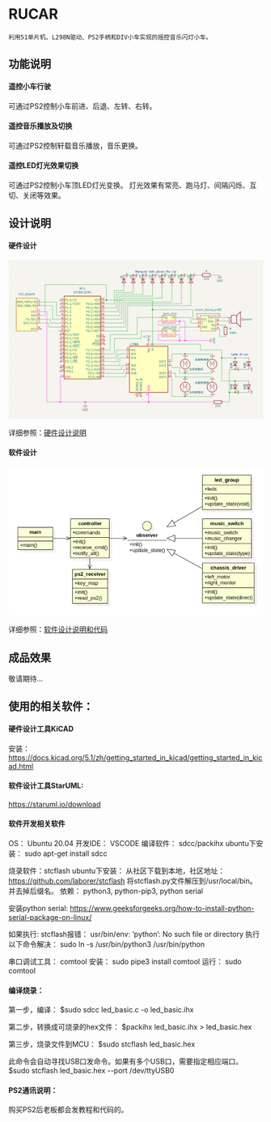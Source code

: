 # RUCAR
    利用51单片机、L298N驱动、PS2手柄和DIV小车实现的摇控音乐闪灯小车。

## 功能说明
#### 遥控小车行驶
可通过PS2控制小车前进、后退、左转、右转。

#### 遥控音乐播放及切换
可通过PS2控制轩载音乐播放，音乐更换。

#### 遥控LED灯光效果切换
可通过PS2控制小车顶LED灯光变换。
灯光效果有常亮、跑马灯、间隔闪烁、互切、关闭等效果。



## 设计说明

#### 硬件设计

![](hardware/integrate_archetecture.png)

详细参照：[硬件设计说明](hardware/design.md)



#### 软件设计

![](software/class_design.png)

详细参照：[软件设计说明和代码](software/design.md)



## 成品效果



敬请期待...



## 使用的相关软件：

#### 硬件设计工具KiCAD

安装：https://docs.kicad.org/5.1/zh/getting_started_in_kicad/getting_started_in_kicad.html

#### 软件设计工具StarUML:

https://staruml.io/download

#### 软件开发相关软件
OS： Ubuntu 20.04
开发IDE： VSCODE
编译软件： sdcc/packihx
ubuntu下安装： sudo apt-get install sdcc

烧录软件：stcflash
ubuntu下安装： 从社区下载到本地，社区地址：https://github.com/laborer/stcflash
将stcflash.py文件解压到/usr/local/bin。 并去掉后缀名。
依赖： python3, python-pip3, python serial

安装python serial: https://www.geeksforgeeks.org/how-to-install-python-serial-package-on-linux/

如果执行: stcflash报错： usr/bin/env: ‘python’: No such file or directory
执行以下命令解决： sudo ln -s /usr/bin/python3 /usr/bin/python

串口调试工具： comtool
安装： sudo pipe3 install comtool
运行： sudo comtool

#### 编译烧录：

第一步，编译：
$sudo sdcc led_basic.c -o led_basic.ihx

第二步，转换成可烧录的hex文件：
$packihx led_basic.ihx > led_basic.hex

第三步，烧录文件到MCU：
$sudo stcflash led_basic.hex 

此命令会自动寻找USB口发命令。如果有多个USB口，需要指定相应端口。
$sudo stcflash led_basic.hex --port /dev/ttyUSB0



#### PS2通讯说明：
购买PS2后老板都会发教程和代码的。